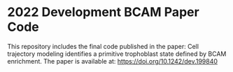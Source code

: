 # 2022 Development BCAM Paper Code

This repository includes the final code published in the paper: Cell trajectory modeling identifies a primitive trophoblast state defined by BCAM enrichment. The paper is available at: https://doi.org/10.1242/dev.199840
